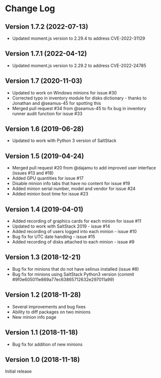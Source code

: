 # Change Log

## Version 1.7.2 (2022-07-13)

* Updated moment.js version to 2.29.4 to address CVE-2022-31129 

## Version 1.7.1 (2022-04-12)

* Updated moment.js version to 2.29.2 to address CVE-2022-24785

## Version 1.7 (2020-11-03)

* Updated to work on Windows minions for issue #30
* Corrected typo in inventory module for disks dictionary - thanks to Jonathan and @seamus-45 for spotting this
* Merged pull request #34 from @seamus-45 to fix bug in inventory runner audit function for issue #33

## Version 1.6 (2019-06-28)

* Updated to work with Python 3 version of SaltStack

## Version 1.5 (2019-04-24)

* Merged pull request #20 from @dajamu to add improved user interface (issues #13 and #18)
* Added GPU quantities for issue #17
* Disable minion info tabs that have no content for issue #19
* Added minion serial number, model and vendor for issue #24
* Added minion boot time for issue #23

## Version 1.4 (2019-04-01)

* Added recording of graphics cards for each minion for issue #11
* Updated to work with SaltStack 2019 - issue #14
* Added recording of users logged into each minion - issue #10
* Bug fix for UTC date handling - issue #15
* Added recording of disks attached to each minion - issue #9

## Version 1.3 (2018-12-21)

* Bug fix for minions that do not have selinux installed (issue #8)
* Bug fix for minions using SaltStack Python3 version (commit #9f0e605011e869a77ec63865712632e297011a99)

## Version 1.2 (2018-11-28)

* Several improvements and bug fixes
* Ability to diff packages on two minions
* New minion info page

## Version 1.1 (2018-11-18)

* Bug fix for addition of new minions

## Version 1.0 (2018-11-18)

Initial release
